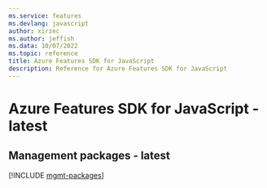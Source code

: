```yaml
---
ms.service: features
ms.devlang: javascript
author: xirzec
ms.author: jeffish
ms.data: 10/07/2022
ms.topic: reference
title: Azure Features SDK for JavaScript
description: Reference for Azure Features SDK for JavaScript
---
```

# Azure Features SDK for JavaScript - latest

## Management packages - latest
[!INCLUDE [mgmt-packages](features-mgmt-index.md)]
